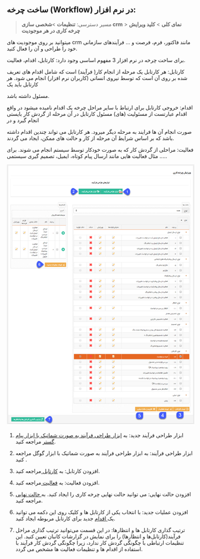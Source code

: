﻿## ساخت چرخه (Workflow) در نرم افزار:

> مسیر دسترسی:  **تنظیمات** >**شخصی سازی crm** > **نمای کلی** > **کلید ویرایش چرخه کاری در هر موجودیت** 

میتوانید بر روی موجودیت های crm  مانند فاکتور، فرم،  فرصت و ...  فرآیندهای سازمانی خود را طراحی و آن را فعال کنید.

برای ساخت چرخه در نرم افزار 3 مفهوم اساسی وجود دارد: کارتابل، اقدام، فعالیت.

کارتابل: هر کارتابل یک مرحله از انجام کار( فرآیند) است که شامل اقدام های تعریف شده بر روی آن است که توسط نیروی انسانی (کاربران نرم افزار) انجام می شود. هر کارتابل باید یک

 مسئول داشته باشد.

اقدام: خروجی کارتابل برای ارتباط با سایر مراحل چرخه یک اقدام نامیده میشود در واقع اقدام عبارتست از مسئولیت (های) مسئول کارتابل در آن مرحله از گردش کار بایستی انجام گیرد و در

 صورت انجام آن ها فرایند به مرحله دیگر میرود. هر کارتابل می تواند چندین اقدام داشته باشد که بر اساس شرایط آن مرحله از کار و حالت های ممکن، ایجاد می گردند.

فعالیت: مراحلی از گردش کار که به صورت خودکار توسط سیستم انجام می شوند. برای مثال فعالیت هایی مانند ارسال پیام کوتاه، ایمیل، تصمیم گیری سیستمی .....

![](ProcessDesign1.png)

1. ابزار طراحی فرآیند جدید: به [ ابزار طراحی فرآیند به صورت شماتیک با ابزار پیام گستر](https://github.com/1stco/PayamGostarDocs/blob/master/help%202.5.4/Settings/Personalization-crm/Overview/Process-design/abzar-tarahi/abzar-tarahi.md) مراجعه کنید.

2. ابزار طراحی فرآیند: به  ابزار طراحی فرآیند به صورت شماتیک با ابزار گوگل مراجعه کنید .

3. افزودن کارتابل: به [ کارتابل ](https://github.com/1stco/PayamGostarDocs/blob/master/help%202.5.4/Settings/Personalization-crm/Overview/Process-design/Create-a-work-cycle/Cardboard/Cardboard.md)مراجعه کنید.


4. افزودن فعالیت: به [ فعالیت ](https://github.com/1stco/PayamGostarDocs/blob/master/help%202.5.4/Settings/Personalization-crm/Overview/Process-design/Create-a-work-cycle/Activity/Activity.md)مراجعه کنید.

5. افزودن حالت نهایی: می توانید حالت نهایی چرخه کاری را ایجاد کنید. به[ حالت نهایی](https://github.com/1stco/PayamGostarDocs/blob/master/help%202.5.4/Settings/Personalization-crm/Overview/Process-design/Create-a-work-cycle/Final-mode/Final-mode.md) مراجعه کنید.


6. افزودن عملیات جدید: با انتخاب یکی از کارتابل ها و کلیک روی این دکمه می توانید یک[ اقدام](https://github.com/1stco/PayamGostarDocs/blob/master/help%202.5.4/Settings/Personalization-crm/Overview/Process-design/Create-a-work-cycle/Action/Action.md) جدید برای کارتابل مربوطه ایجاد کنید.

7. ترتیب گذاری کارتابل ها و انتظارها:  در این قسمت می‌توانید ترتیب گذاری مراحل فرآیند(کارتابل‌ها و انتظارها) را برای نمایش در گزارشات کانبان تعیین کنید.
این تنظیمات ارتباطی با چگونگی گردش کار ندارد، زیرا چگونگی گردش کار فرآیند با استفاده از اقدام ها و تنظیمات فعالیت ها مشخص می گردد. 


